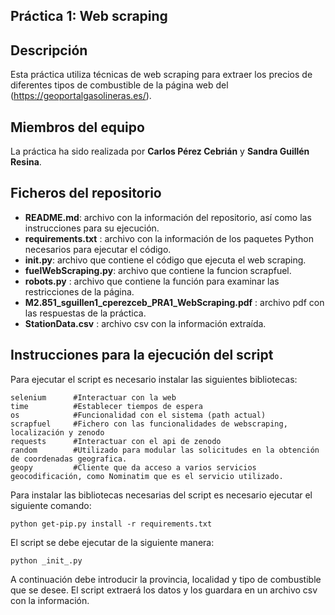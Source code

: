 ## Práctica 1: Web scraping
## Descripción

Esta práctica utiliza técnicas de web scraping para extraer los precios de diferentes tipos de combustible de la página web del (https://geoportalgasolineras.es/).

## Miembros del equipo

La práctica ha sido realizada por **Carlos Pérez Cebrián** y **Sandra Guillén Resina**.

## Ficheros del repositorio

* **README.md**: archivo con la información del repositorio, así como las instrucciones para su ejecución.
* **requirements.txt** : archivo con la información de los paquetes Python necesarios para ejecutar el código.
* **__init__.py**: archivo que contiene el código que ejecuta el web scraping.
* **fuelWebScraping.py**: archivo que contiene la funcion scrapfuel.
* **robots.py** : archivo que contiene la función para examinar las restricciones de la página. 
* **M2.851_sguillen1_cperezceb_PRA1_WebScraping.pdf** : archivo pdf con las respuestas de la práctica.
* **StationData.csv** : archivo csv con la información extraída.

## Instrucciones para la ejecución del script

Para ejecutar el script es necesario instalar las siguientes bibliotecas:

```
selenium      #Interactuar con la web
time          #Establecer tiempos de espera 
os            #Funcionalidad con el sistema (path actual)
scrapfuel     #Fichero con las funcionalidades de webscraping, localización y zenodo
requests      #Interactuar con el api de zenodo
random        #Utilizado para modular las solicitudes en la obtención de coordenadas geografica.
geopy         #Cliente que da acceso a varios servicios geocodificación, como Nominatim que es el servicio utilizado.

```

Para instalar las bibliotecas necesarias del script es necesario ejecutar el siguiente comando: 

```
python get-pip.py install -r requirements.txt
```

El script se debe ejecutar de la siguiente manera:

```
python _init_.py 
```

A continuación debe introducir la provincia, localidad y tipo de combustible que se desee. El script extraerá los datos y los guardara en un archivo csv con la información.
